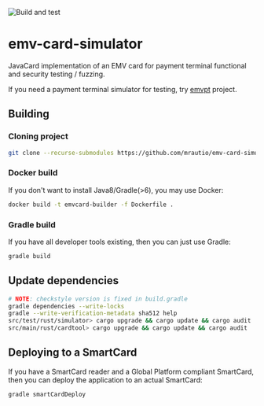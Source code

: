 ![Build and test](https://github.com/mrautio/emv-card-simulator/workflows/Build%20and%20Test/badge.svg)

# emv-card-simulator

JavaCard implementation of an EMV card for payment terminal functional and security testing / fuzzing.

If you need a payment terminal simulator for testing, try [emvpt](https://github.com/mrautio/emvpt) project.

## Building

### Cloning project

```sh
git clone --recurse-submodules https://github.com/mrautio/emv-card-simulator.git
```

### Docker build

If you don't want to install Java8/Gradle(>6), you may use Docker:

```sh
docker build -t emvcard-builder -f Dockerfile .
```

### Gradle build

If you have all developer tools existing, then you can just use Gradle:

```sh
gradle build
```

## Update dependencies

```sh
# NOTE: checkstyle version is fixed in build.gradle
gradle dependencies --write-locks
gradle --write-verification-metadata sha512 help
src/test/rust/simulator> cargo upgrade && cargo update && cargo audit
src/main/rust/cardtool> cargo upgrade && cargo update && cargo audit
```

## Deploying to a SmartCard

If you have a SmartCard reader and a Global Platform compliant SmartCard, then you can deploy the application to an actual SmartCard:

```sh
gradle smartCardDeploy
```
